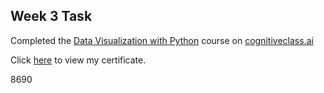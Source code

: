 ## Week 3 Task

Completed the [Data Visualization with Python](https://cognitiveclass.ai/courses/data-visualization-with-python) course on [cognitiveclass.ai](https://cognitiveclass.ai/)

Click [here](https://courses.cognitiveclass.ai/certificates/user/1365430/course/course-v1:CognitiveClass+DV0101EN+v1) to view my certificate.

8690

